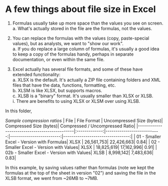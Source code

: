 # A few things about file size in Excel

1. Formulas usually take up more space than the values you see on screen.  
  a. What's actually stored in the file are the formulas, not the values.  
  
2. You can replace the formulas with the values (copy, paste-special values), but as analysts, we want to "show our work".  
  a. If you do replace a large column of formulas, it's usually a good idea to keep a copy of the formulas handy, perhaps in separate documentation, or even within the same file.  
  
3. Excel actually has several file formats, and some of these have extended functionality:  
  a. XLSX is the default.  It's actually a ZIP file containing folders and XML files that have the data, functions, formatting, etc.  
  b. XLSM is like XLSX, but supports macros.  
  c. XLSB is a "binary" format.  It's usually smaller than XLSX or XLSB.  
	i. There are benefits to using XLSX or XLSM over using XLSB.  
	
	
In this folder,  


_Sample compression ratios_
| File                                         | File Format | Uncompressed Size (bytes)| Compressed Size (bytes)| Compressed / Uncompressed Ratio|
|----------------------------------------------|:-------------:|---------------------------:|-------------------------:|---------------------------------:|
| 01 -   Smaller Excel - Version with Formulas| XLSX | 26,561,753| 22,426,663| 0.84|
| 02 -   Smaller Excel - Version with Values| XLSX | 18,825,619| 17,162,996| 0.91|
| 02b -   Smaller Excel - Version with Values| XLSB | 8,998,142| 7,483,636| 0.83|


In this example, by saving values rather than formulas (note we kept the formulas at the top of the sheet in version "02") and saving the file in the XLSB format, we went from ~26MB to ~7MB.  


